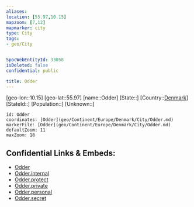 ```yaml
---
aliases: 
location: [55.97,10.15]
mapzoom: [7,12] 
mapmarker: city 
type: City
tags:
- geo/City


SpocWebEntityId: 33058
isDeleted: false
confidential: public

title: Odder
---
```

[geo-lon::10.15]
[geo-lat::55.97]
[name::Odder]
[State::]
[Country::[Denmark](geo/Continent/Europe/Denmark.md)]
[StateId::]
[Population::]
[Unknown::]


```leaflet
id: Odder
coordinates: [Odder](geo/Continent/Europe/Denmark/City/Odder.md)
markerFile: [Odder](geo/Continent/Europe/Denmark/City/Odder.md)
defaultZoom: 11 
maxZoom: 18
```


## Confidential Links & Embeds: 
- [Odder](../../../../../../_public/geo/Continent/Europe/Denmark/City/Odder.md) 
- [Odder.internal](../../../../../../_internal/geo/Continent/Europe/Denmark/City/Odder.internal.md) 
- [Odder.protect](../../../../../../_protect/geo/Continent/Europe/Denmark/City/Odder.protect.md) 
- [Odder.private](../../../../../../_private/geo/Continent/Europe/Denmark/City/Odder.private.md) 
- [Odder.personal](../../../../../../_personal/geo/Continent/Europe/Denmark/City/Odder.personal.md) 
- [Odder.secret](../../../../../../_secret/geo/Continent/Europe/Denmark/City/Odder.secret.md) 
